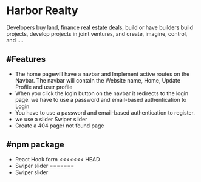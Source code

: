 
#  Harbor Realty


Developers buy land, finance real estate deals, build or have builders build projects, develop projects in joint ventures, and create, imagine, control, and ....



## #Features 

 - The home pagewill have a navbar and Implement active routes on
 the Navbar. The navbar will contain the Website name, Home, Update
 Profile and user profile
 - When you click the login button on the navbar it redirects to
 the login page. we have to use a password and email-based
 authentication to Login
 -  You have to use a password and email-based
 authentication to register.
 - we use  a slider Swiper slider
 -  Create a 404 page/ not found page
## #npm package 
-  React Hook form
<<<<<<< HEAD
-  Swiper slider
=======
-  Swiper slider

